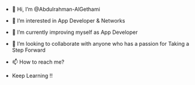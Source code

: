 - 👋 Hi, I’m @Abdulrahman-AlGethami
- 👀 I’m interested in App Developer & Networks
- 🌱 I’m currently improving myself as App Developer
- 💞️ I’m looking to collaborate with anyone who has a passion for Taking a Step Forward 
- 📫 How to reach me?

- Keep Learning !!


<!---
Abdulrahman-AlGethami/Abdulrahman-AlGethami is a ✨ special ✨ repository because its `README.md` (this file) appears on your GitHub profile.
You can click the Preview link to take a look at your changes.
--->
